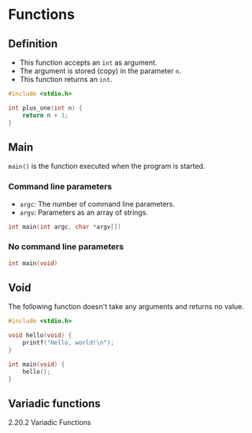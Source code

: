 # Functions

## Definition

- This function accepts an `int` as argument.
- The argument is stored (copy) in the parameter `n`.
- This function returns an `int`.

```c
#include <stdio.h>

int plus_one(int n) {
    return n + 1;
}
```

## Main

`main()` is the function executed when the program is started.

### Command line parameters

- `argc`: The number of command line parameters.
- `argv`: Parameters as an array of strings.

```c
int main(int argc, char *argv[])
```

### No command line parameters

```c
int main(void)
```

## Void

The following function doesn't take any arguments and returns no value.

```c
#include <stdio.h>

void hello(void) {
    printf("Hello, world!\n");
}

int main(void) {
    hello();
}
```

## Variadic functions

2.20.2 Variadic Functions

